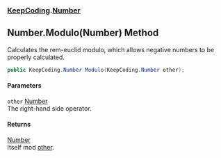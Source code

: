 ### [KeepCoding](KeepCoding.md 'KeepCoding').[Number](KeepCoding_Number.md 'KeepCoding.Number')
## Number.Modulo(Number) Method
Calculates the rem-euclid modulo, which allows negative numbers to be properly calculated.  
```csharp
public KeepCoding.Number Modulo(KeepCoding.Number other);
```
#### Parameters
<a name='KeepCoding_Number_Modulo(KeepCoding_Number)_other'></a>
`other` [Number](KeepCoding_Number.md 'KeepCoding.Number')  
The right-hand side operator.
  
#### Returns
[Number](KeepCoding_Number.md 'KeepCoding.Number')  
Itself mod [other](KeepCoding_Number_Modulo(KeepCoding_Number).md#KeepCoding_Number_Modulo(KeepCoding_Number)_other 'KeepCoding.Number.Modulo(KeepCoding.Number).other').
